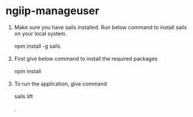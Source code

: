 ﻿# ngiip-manageuser

1. Make sure you have sails installed. Run below command to install sails on your local system.
  <br><br>npm install -g sails<br><br>
2. First give below command to install the required packages<br><br>npm install<br><br>
3. To run the application, give command <br><br>sails lift<br><br>.
